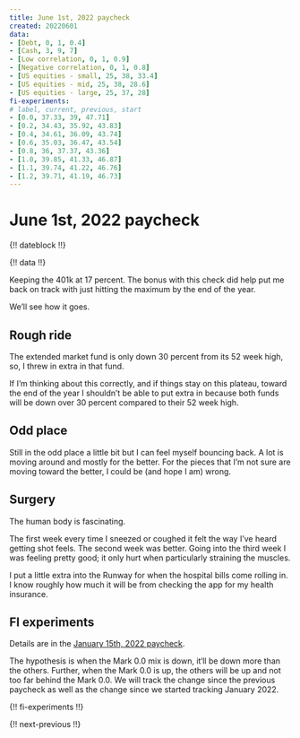 ```yaml
---
title: June 1st, 2022 paycheck
created: 20220601
data:
- [Debt, 0, 1, 0.4]
- [Cash, 3, 9, 7]
- [Low correlation, 0, 1, 0.9]
- [Negative correlation, 0, 1, 0.8]
- [US equities - small, 25, 38, 33.4]
- [US equities - mid, 25, 38, 28.6]
- [US equities - large, 25, 37, 28]
fi-experiments:
# label, current, previous, start
- [0.0, 37.33, 39, 47.71]
- [0.2, 34.43, 35.92, 43.83]
- [0.4, 34.61, 36.09, 43.74]
- [0.6, 35.03, 36.47, 43.54]
- [0.8, 36, 37.37, 43.36]
- [1.0, 39.85, 41.33, 46.87]
- [1.1, 39.74, 41.22, 46.76]
- [1.2, 39.71, 41.19, 46.73]
---
```


# June 1st, 2022 paycheck

{!! dateblock !!}

{!! data !!}

Keeping the 401k at 17 percent. The bonus with this check did help put me back on track with just hitting the maximum by the end of the year.

We’ll see how it goes.

## Rough ride

The extended market fund is only down 30 percent from its 52 week high, so, I threw in extra in that fund.

If I’m thinking about this correctly, and if things stay on this plateau, toward the end of the year I shouldn’t be able to put extra in because both funds will be down over 30 percent compared to their 52 week high.

## Odd place

Still in the odd place a little bit but I can feel myself bouncing back. A lot is moving around and mostly for the better. For the pieces that I’m not sure are moving toward the better, I could be (and hope I am) wrong.

## Surgery

The human body is fascinating. 

The first week every time I sneezed or coughed it felt the way I’ve heard getting shot feels. The second week was better. Going into the third week I was feeling pretty good; it only hurt when particularly straining the muscles. 

I put a little extra into the Runway for when the hospital bills come rolling in. I know roughly how much it will be from checking the app for my health insurance.

## FI experiments

Details are in the [January 15th, 2022 paycheck](https://joshbruce.com/finances/building-wealth-paycheck-to-paycheck/20220115/#fi-experiments).

The hypothesis is when the Mark 0.0 mix is down, it‘ll be down more than the others. Further, when the Mark 0.0 is up, the others will be up and not too far behind the Mark 0.0. We will track the change since the previous paycheck as well as the change since we started tracking January 2022.

{!! fi-experiments !!}

{!! next-previous !!}
